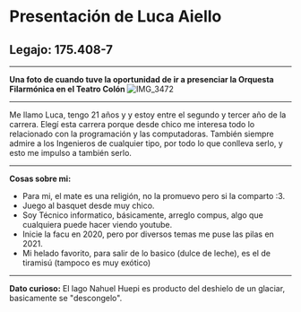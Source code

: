 # **Presentación de Luca Aiello**
## Legajo: 175.408-7
___
**Una foto de cuando tuve la oportunidad de ir a presenciar la Orquesta Filarmónica en el Teatro Colón**
![IMG_3472](https://user-images.githubusercontent.com/129466268/231032121-eb1c4aa5-4e19-4e3f-91b9-72e8f3e688f2.jpg)


___
Me llamo Luca, tengo 21 años y y estoy entre el segundo y tercer año de la carrera. Elegí esta carrera porque desde chico me interesa todo lo relacionado con la programación y las computadoras. También siempre admire a los Ingenieros de cualquier tipo, por todo lo que conlleva serlo, y esto me impulso a también serlo.
___
**Cosas sobre mi:**
 - Para mi, el mate es una religión, no la promuevo pero si la comparto :3.
 - Juego al basquet desde muy chico.
 - Soy Técnico informatico, básicamente, arreglo compus, algo que cualquiera puede hacer viendo youtube.
 - Inicie la facu en 2020, pero por diversos temas me puse las pilas en 2021.
 - Mi helado favorito, para salir de lo basico (dulce de leche), es el de tiramisú (tampoco es muy exótico)
___
**Dato curioso:**
El lago Nahuel Huepi es producto del deshielo de un glaciar, basicamente se "descongelo".
